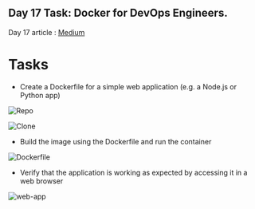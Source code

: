 ## Day 17 Task: Docker for DevOps Engineers.

Day 17 article : [Medium](https://medium.com/@rejani2906/day-17-containerization-using-docker-d409650f1076)

# Tasks

- Create a Dockerfile for a simple web application (e.g. a Node.js or Python app)

![Repo](/day17/Screenshots/Repo.png)

![Clone](/day17/Screenshots/git-clone.png)

- Build the image using the Dockerfile and run the container

![Dockerfile](/day17/Screenshots/Dockerfile.png)

- Verify that the application is working as expected by accessing it in a web browser

![web-app](/day17/Screenshots/web-app.png)
